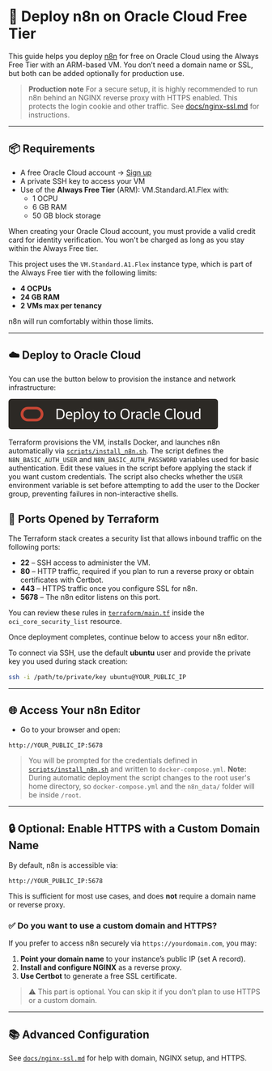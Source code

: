 # 🚀 Deploy n8n on Oracle Cloud Free Tier

This guide helps you deploy [n8n](https://n8n.io) for free on Oracle Cloud using the Always Free Tier with an ARM-based VM.
You don’t need a domain name or SSL, but both can be added optionally for production use.

> **Production note**
> For a secure setup, it is highly recommended to run n8n behind an NGINX reverse proxy with HTTPS enabled. This protects the login cookie and other traffic. See [docs/nginx-ssl.md](docs/nginx-ssl.md) for instructions.

---

## 📦 Requirements

- A free Oracle Cloud account → [Sign up](https://www.oracle.com/cloud/free/)
- A private SSH key to access your VM
- Use of the **Always Free Tier** (ARM): VM.Standard.A1.Flex with:
  - 1 OCPU
  - 6 GB RAM
  - 50 GB block storage

When creating your Oracle Cloud account, you must provide a valid credit card for identity verification. You won't be charged as long as you stay within the Always Free tier.

This project uses the `VM.Standard.A1.Flex` instance type, which is part of the Always Free tier with the following limits:
- **4 OCPUs**
- **24 GB RAM**
- **2 VMs max per tenancy**

n8n will run comfortably within those limits.

---

## ☁️ Deploy to Oracle Cloud

You can use the button below to provision the instance and network infrastructure:

[![Deploy to Oracle Cloud](https://github.com/clementalo9/oke_A1/raw/main/images/Deploy2OCI.svg)](https://cloud.oracle.com/resourcemanager/stacks/create?zipUrl=https://github.com/clementalo9/n8n_oci/archive/refs/heads/main.zip)

Terraform provisions the VM, installs Docker, and launches n8n automatically via
[`scripts/install_n8n.sh`](scripts/install_n8n.sh). The script defines the
`N8N_BASIC_AUTH_USER` and `N8N_BASIC_AUTH_PASSWORD` variables used for basic
authentication. Edit these values in the script before applying the stack if you
want custom credentials.
The script also checks whether the `USER` environment variable is set before
attempting to add the user to the Docker group, preventing failures in
non-interactive shells.

## 🔌 Ports Opened by Terraform

The Terraform stack creates a security list that allows inbound traffic on the following ports:

- **22** – SSH access to administer the VM.
- **80** – HTTP traffic, required if you plan to run a reverse proxy or obtain certificates with Certbot.
- **443** – HTTPS traffic once you configure SSL for n8n.
- **5678** – The n8n editor listens on this port.

You can review these rules in [`terraform/main.tf`](terraform/main.tf) inside the `oci_core_security_list` resource.

Once deployment completes, continue below to access your n8n editor.

To connect via SSH, use the default **ubuntu** user and provide the private key you used during stack creation:

```bash
ssh -i /path/to/private/key ubuntu@YOUR_PUBLIC_IP
```

---

## 🌐 Access Your n8n Editor

- Go to your browser and open:

```
http://YOUR_PUBLIC_IP:5678
```

> You will be prompted for the credentials defined in
> [`scripts/install_n8n.sh`](scripts/install_n8n.sh) and written to
> `docker-compose.yml`.
> **Note:** During automatic deployment the script changes to the root user's home directory, so `docker-compose.yml` and the `n8n_data/` folder will be inside `/root`.

---

## 🔒 Optional: Enable HTTPS with a Custom Domain Name

By default, n8n is accessible via:

```
http://YOUR_PUBLIC_IP:5678
```

This is sufficient for most use cases, and does **not** require a domain name or reverse proxy.

### ✅ Do you want to use a custom domain and HTTPS?

If you prefer to access n8n securely via `https://yourdomain.com`, you may:

1. **Point your domain name** to your instance’s public IP (set A record).
2. **Install and configure NGINX** as a reverse proxy.
3. **Use Certbot** to generate a free SSL certificate.

> ⚠️ This part is optional. You can skip it if you don’t plan to use HTTPS or a custom domain.

---

## 📚 Advanced Configuration

See [`docs/nginx-ssl.md`](docs/nginx-ssl.md) for help with domain, NGINX setup, and HTTPS.


